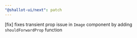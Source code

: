 ```yaml
---
"@shallot-ui/next": patch
---
```


[fix]  fixes transient prop issue in `Image` component by adding `shouldForwardProp` function
